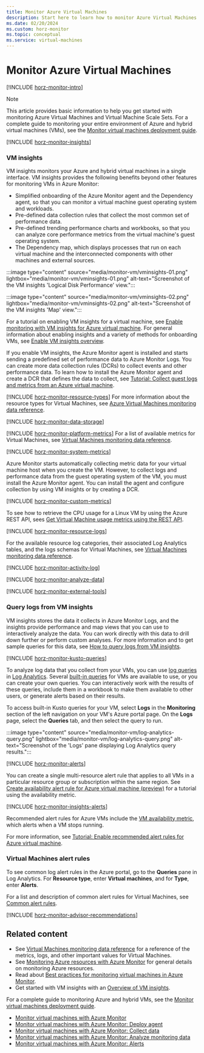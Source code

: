 ```yaml
---
title: Monitor Azure Virtual Machines
description: Start here to learn how to monitor Azure Virtual Machines and Virtual Machine Scale Sets.
ms.date: 02/20/2024
ms.custom: horz-monitor
ms.topic: conceptual
ms.service: virtual-machines
---
```


<!-- 
IMPORTANT 
To make this template easier to use, first:
1. Search and replace Virtual Machines with the official name of your service.
2. Search and replace virtual-machines with the service name to use in GitHub filenames.-->

<!-- VERSION 3.0 2024_01_07
For background about this template, see https://review.learn.microsoft.com/en-us/help/contribute/contribute-monitoring?branch=main -->

<!-- Most services can use the following sections unchanged. The sections use #included text you don't have to maintain, which changes when Azure Monitor functionality changes. Add info into the designated service-specific places if necessary. Remove #includes or template content that aren't relevant to your service.

At a minimum your service should have the following two articles:

1. The primary monitoring article (based on this template)
   - Title: "Monitor Virtual Machines"
   - TOC title: "Monitor"
   - Filename: "monitor-virtual-machines.md"

2. A reference article that lists all the metrics and logs for your service (based on the template data-reference-template.md).
   - Title: "Virtual Machines monitoring data reference"
   - TOC title: "Monitoring data reference"
   - Filename: "monitor-vm-reference.md".
-->

# Monitor Azure Virtual Machines

<!-- Intro. Required. -->
[!INCLUDE [horz-monitor-intro](~/articles/reusable-content/ce-skilling/azure/includes/azure-monitor/horizontals/horz-monitor-intro.md)]

>[!NOTE]
>This article provides basic information to help you get started with monitoring Azure Virtual Machines and Virtual Machine Scale Sets. For a complete guide to monitoring your entire environment of Azure and hybrid virtual machines (VMs), see the [Monitor virtual machines deployment guide](/azure/azure-monitor/vm/monitor-virtual-machine).

<!-- ## Insights. Optional section. If your service has insights, add the following include and information. -->
[!INCLUDE [horz-monitor-insights](~/articles/reusable-content/ce-skilling/azure/includes/azure-monitor/horizontals/horz-monitor-insights.md)]

### VM insights

VM insights monitors your Azure and hybrid virtual machines in a single interface. VM insights provides the following benefits beyond other features for monitoring VMs in Azure Monitor:

- Simplified onboarding of the Azure Monitor agent and the Dependency agent, so that you can monitor a virtual machine guest operating system and workloads.
- Pre-defined data collection rules that collect the most common set of performance data.
- Pre-defined trending performance charts and workbooks, so that you can analyze core performance metrics from the virtual machine's guest operating system.
- The Dependency map, which displays processes that run on each virtual machine and the interconnected components with other machines and external sources.

:::image type="content" source="media/monitor-vm/vminsights-01.png" lightbox="media/monitor-vm/vminsights-01.png" alt-text="Screenshot of the VM insights 'Logical Disk Performance' view.":::

:::image type="content" source="media/monitor-vm/vminsights-02.png" lightbox="media/monitor-vm/vminsights-02.png" alt-text="Screenshot of the VM insights 'Map' view.":::

For a tutorial on enabling VM insights for a virtual machine, see [Enable monitoring with VM insights for Azure virtual machine](/azure/azure-monitor/vm/tutorial-monitor-vm-enable-insights). For general information about enabling insights and a variety of methods for onboarding VMs, see [Enable VM insights overview](/azure/azure-monitor/vm/vminsights-enable-overview).

If you enable VM insights, the Azure Monitor agent is installed and starts sending a predefined set of performance data to Azure Monitor Logs. You can create more data collection rules (DCRs) to collect events and other performance data. To learn how to install the Azure Monitor agent and create a DCR that defines the data to collect, see [Tutorial: Collect guest logs and metrics from an Azure virtual machine](/azure/azure-monitor/vm/tutorial-monitor-vm-guest).

<!-- ## Resource types. Required section. -->
[!INCLUDE [horz-monitor-resource-types](~/articles/reusable-content/ce-skilling/azure/includes/azure-monitor/horizontals/horz-monitor-resource-types.md)]
For more information about the resource types for Virtual Machines, see [Azure Virtual Machines monitoring data reference](monitor-vm-reference.md).

<!-- ## Data storage. Required section. Optionally, add service-specific information about storing your monitoring data after the include. -->
[!INCLUDE [horz-monitor-data-storage](~/articles/reusable-content/ce-skilling/azure/includes/azure-monitor/horizontals/horz-monitor-data-storage.md)]
<!-- Add service-specific information about storing monitoring data here, if applicable. For example, SQL Server stores other monitoring data in its own databases. -->

<!-- METRICS SECTION START ------------------------------------->

<!-- ## Platform metrics. Required section.
  - If your service doesn't collect platform metrics, use the following include: [!INCLUDE [horz-monitor-no-platform-metrics](~/articles/reusable-content/ce-skilling/azure/includes/azure-monitor/horizontals/horz-monitor-no-platform-metrics.md)]
  - If your service collects platform metrics, add the following include, statement, and service-specific information as appropriate. -->
[!INCLUDE [horz-monitor-platform-metrics](~/articles/reusable-content/ce-skilling/azure/includes/azure-monitor/horizontals/horz-monitor-platform-metrics.md)]
For a list of available metrics for Virtual Machines, see [Virtual Machines monitoring data reference](monitor-vm-reference.md#metrics).
<!-- Platform metrics service-specific information. Add service-specific information about your platform metrics here.-->

<!-- ## Prometheus/container metrics. Optional. If your service uses containers/Prometheus metrics, add the following include and information. 
[!INCLUDE [horz-monitor-container-metrics](~/articles/reusable-content/ce-skilling/azure/includes/azure-monitor/horizontals/horz-monitor-container-metrics.md)]
Add service-specific information about your container/Prometheus metrics here.-->

<!-- ## System metrics. Optional. If your service uses system-imported metrics, add the following include and information. -->
[!INCLUDE [horz-monitor-system-metrics](~/articles/reusable-content/ce-skilling/azure/includes/azure-monitor/horizontals/horz-monitor-system-metrics.md)]

<!-- ## Custom metrics. Optional. If your service uses custom imported metrics, add the following include and information. -->

Azure Monitor starts automatically collecting metric data for your virtual machine host when you create the VM. However, to collect logs and performance data from the guest operating system of the VM, you must install the Azure Monitor agent. You can install the agent and configure collection by using VM insights or by creating a DCR.

[!INCLUDE [horz-monitor-custom-metrics](~/articles/reusable-content/ce-skilling/azure/includes/azure-monitor/horizontals/horz-monitor-custom-metrics.md)]

To see how to retrieve the CPU usage for a Linux VM by using the Azure REST API, sees [Get Virtual Machine usage metrics using the REST API](linux/metrics-vm-usage-rest.md).

<!-- ## Non-Azure Monitor metrics. Optional. If your service uses any non-Azure Monitor based metrics, add the following include and information.
[!INCLUDE [horz-monitor-custom-metrics](~/articles/reusable-content/ce-skilling/azure/includes/azure-monitor/horizontals/horz-monitor-non-monitor-metrics.md)]
Non-Monitor metrics service-specific information. Add service-specific information about your non-Azure Monitor metrics here.-->

<!-- METRICS SECTION END ------------------------------------->

<!-- LOGS SECTION START -------------------------------------->

<!-- ## Resource logs. Required section.
  - If your service doesn't collect resource logs, use the following include [!INCLUDE [horz-monitor-no-resource-logs](~/articles/reusable-content/ce-skilling/azure/includes/azure-monitor/horizontals/horz-monitor-no-resource-logs.md)]
  - If your service collects resource logs, add the following include, statement, and service-specific information as appropriate. -->
[!INCLUDE [horz-monitor-resource-logs](~/articles/reusable-content/ce-skilling/azure/includes/azure-monitor/horizontals/horz-monitor-resource-logs.md)]

For the available resource log categories, their associated Log Analytics tables, and the logs schemas for Virtual Machines, see [Virtual Machines monitoring data reference](monitor-vm-reference.md#resource-logs).
<!-- Resource logs service-specific information. Add service-specific information about your resource logs here.
NOTE: Azure Monitor already has general information on how to configure and route resource logs. See https://learn.microsoft.com/azure/azure-monitor/platform/diagnostic-settings. Ideally, don't repeat that information here. You can provide a single screenshot of the diagnostic settings portal experience if you want. -->

<!-- ## Activity log. Required section. Optionally, add service-specific information about your activity log after the include. -->
[!INCLUDE [horz-monitor-activity-log](~/articles/reusable-content/ce-skilling/azure/includes/azure-monitor/horizontals/horz-monitor-activity-log.md)]
<!-- Activity log service-specific information. Add service-specific information about your activity log here. -->

<!-- ## Imported logs. Optional section. If your service uses imported logs, add the following include and information. 
[!INCLUDE [horz-monitor-imported-logs](~/articles/reusable-content/ce-skilling/azure/includes/azure-monitor/horizontals/horz-monitor-imported-logs.md)]
Add service-specific information about your imported logs here. -->

<!-- ## Other logs. Optional section.
If your service has other logs that aren't resource logs or in the activity log, add information that states what they are and what they cover here. You can describe how to route them in a later section. -->

<!-- LOGS SECTION END ------------------------------------->

<!-- ANALYSIS SECTION START -------------------------------------->

<!-- ## Analyze data. Required section. -->
[!INCLUDE [horz-monitor-analyze-data](~/articles/reusable-content/ce-skilling/azure/includes/azure-monitor/horizontals/horz-monitor-analyze-data.md)]

<!-- ### External tools. Required section. -->
[!INCLUDE [horz-monitor-external-tools](~/articles/reusable-content/ce-skilling/azure/includes/azure-monitor/horizontals/horz-monitor-external-tools.md)]

### Query logs from VM insights

VM insights stores the data it collects in Azure Monitor Logs, and the insights provide performance and map views that you can use to interactively analyze the data. You can work directly with this data to drill down further or perform custom analyses. For more information and to get sample queries for this data, see [How to query logs from VM insights](/azure/azure-monitor/vm/vminsights-log-query).

<!-- ### Sample Kusto queries. Required section. If you have sample Kusto queries for your service, add them after the include. -->
[!INCLUDE [horz-monitor-kusto-queries](~/articles/reusable-content/ce-skilling/azure/includes/azure-monitor/horizontals/horz-monitor-kusto-queries.md)]

To analyze log data that you collect from your VMs, you can use [log queries](/azure/azure-monitor/logs/get-started-queries) in [Log Analytics](/azure/azure-monitor/logs/log-analytics-tutorial). Several [built-in queries](/azure/azure-monitor/logs/queries) for VMs are available to use, or you can create your own queries. You can interactively work with the results of these queries, include them in a workbook to make them available to other users, or generate alerts based on their results.

To access built-in Kusto queries for your VM, select **Logs** in the **Monitoring** section of the left navigation on your VM's Azure portal page. On the **Logs** page, select the **Queries** tab, and then select the query to run.

<!-- Add sample Kusto queries for your service here. -->
:::image type="content" source="media/monitor-vm/log-analytics-query.png" lightbox="media/monitor-vm/log-analytics-query.png" alt-text="Screenshot of the 'Logs' pane displaying Log Analytics query results.":::


<!-- ### Virtual Machines service-specific analytics. Optional section.
Add short information or links to specific articles that outline how to analyze data for your service. -->

<!-- ANALYSIS SECTION END ------------------------------------->

<!-- ALERTS SECTION START -------------------------------------->

<!-- ## Alerts. Required section. -->
[!INCLUDE [horz-monitor-alerts](~/articles/reusable-content/ce-skilling/azure/includes/azure-monitor/horizontals/horz-monitor-alerts.md)]

You can create a single multi-resource alert rule that applies to all VMs in a particular resource group or subscription within the same region. See [Create availability alert rule for Azure virtual machine (preview)](/azure/azure-monitor/vm/tutorial-monitor-vm-alert-availability.md) for a tutorial using the availability metric.

<!-- ONLY if your service (Azure VMs, AKS, or Log Analytics workspaces) offer out-of-the-box recommended alerts, add the following include. -->
[!INCLUDE [horz-monitor-insights-alerts](~/articles/reusable-content/ce-skilling/azure/includes/azure-monitor/horizontals/horz-monitor-recommended-alert-rules.md)]

Recommended alert rules for Azure VMs include the [VM availability metric](monitor-vm-reference.md#vm-availability-metric-preview), which alerts when a VM stops running.

For more information, see [Tutorial: Enable recommended alert rules for Azure virtual machine](/azure/azure-monitor/vm/tutorial-monitor-vm-alert-recommended). 

<!-- ### Virtual Machines alert rules. Required section.
**MUST HAVE** service-specific alert rules. Include useful alerts on metrics, logs, log conditions, or activity log.
Fill in the following table with metric and log alerts that would be valuable for your service. Change the format as necessary for readability. You can instead link to an article that discusses your common alerts in detail.
Ask your PMs if you don't know. This information is the BIGGEST request we get in Azure Monitor, so don't avoid it long term. People don't know what to monitor for best results. Be prescriptive. -->

### Virtual Machines alert rules

To see common log alert rules in the Azure portal, go to the **Queries** pane in Log Analytics. For **Resource type**, enter **Virtual machines**, and for **Type**, enter **Alerts**.

For a list and description of common alert rules for Virtual Machines, see [Common alert rules](/azure/azure-monitor/vm/monitor-virtual-machine-alerts#common-alert-rules).

<!-- ### Advisor recommendations. Required section. -->
[!INCLUDE [horz-monitor-advisor-recommendations](~/articles/reusable-content/ce-skilling/azure/includes/azure-monitor/horizontals/horz-monitor-advisor-recommendations.md)]
<!-- Add any service-specific advisor recommendations or screenshots here. -->

<!-- ALERTS SECTION END -------------------------------------->

## Related content
<!-- You can change the wording and add more links if useful. -->

- See [Virtual Machines monitoring data reference](monitor-vm-reference.md) for a reference of the metrics, logs, and other important values for Virtual Machines.
- See [Monitoring Azure resources with Azure Monitor](/azure/azure-monitor/essentials/monitor-azure-resource) for general details on monitoring Azure resources.
- Read about [Best practices for monitoring virtual machines in Azure Monitor](/azure/azure-monitor/best-practices-vm).
- Get started with VM insights with an [Overview of VM insights](/azure/azure-monitor/vm/vminsights-overview).

For a complete guide to monitoring Azure and hybrid VMs, see the [Monitor virtual machines deployment guide](/azure/azure-monitor/vm/monitor-virtual-machine).
- [Monitor virtual machines with Azure Monitor](/azure/azure-monitor/vm/monitor-virtual-machine)
- [Monitor virtual machines with Azure Monitor: Deploy agent](/azure/azure-monitor/vm/monitor-virtual-machine-agent)
- [Monitor virtual machines with Azure Monitor: Collect data](/azure/azure-monitor/vm/monitor-virtual-machine-data-collection)
- [Monitor virtual machines with Azure Monitor: Analyze monitoring data](/azure/azure-monitor/vm/monitor-virtual-machine-analyze)
- [Monitor virtual machines with Azure Monitor: Alerts](/azure/azure-monitor/vm/monitor-virtual-machine-alerts)

